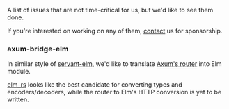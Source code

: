 A list of issues that are not time-critical for us, but we'd like to see them done.

If you're interested on working on any of them, [contact](mailto:domen@cachix.org) us for sponsorship.

### axum-bridge-elm

In similar style of [servant-elm](https://github.com/haskell-servant/servant-elm#readme), we'd like to translate [Axum's router](https://docs.rs/axum/latest/axum/struct.Router.html)
into Elm module.

[elm_rs](https://crates.io/crates/elm_rs) looks like the best candidate for converting types and encoders/decoders, while the router to Elm's HTTP conversion is yet to be written.



